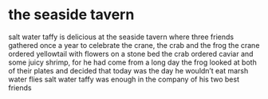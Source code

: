 # the seaside tavern

salt water taffy is delicious
at the seaside tavern
where three friends gathered
once a year to celebrate
the crane, the crab and the frog
the crane ordered yellowtail
with flowers on a stone bed
the crab ordered caviar and some juicy
shrimp, for he had come from a long day
the frog looked at both of their plates
and decided that today was the day
he wouldn’t eat marsh water flies
salt water taffy was enough
in the company of his two best friends
